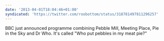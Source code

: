 ```yaml
---
date: '2013-04-01T18:04:46+01:00'
syndicated: 'https://twitter.com/roobottom/status/318781497811296257'
---
```

BBC just announced programme combining Pebble Mill, Meeting Place, Pie in the Sky and Dr Who. It's called "Who put pebbles in my meat pie?"
